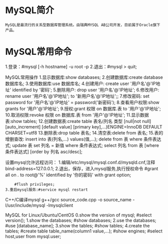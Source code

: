 
MySQL简介
========

	MySQL是最流行的关系型数据库管理系统。由瑞典MYSQL AB公司开发，目前属于Oracle旗下产品。

MySQL常用命令
==========
1.登录：#mysql [-h hostname] -u root -p
2.退出：#mysql > quit;

MySQL常用操作
1.显示数据库:show databases;
2.创建数据库:create database 数据库名;
3.使用数据库:use 数据库名;
4.创建用户: create user '用户名'@'IP地址' identified by '密码';
5.删除用户: drop user '用户名'@'IP地址';
6.修改用户: rename user '用户名'@'IP地址'; to '新用户名'@'IP地址';;
7.修改密码: set password for '用户名'@'IP地址' = password('新密码');
8.查看用户权限:show grants for '用户'@'IP地址';
9.授权:grant 权限 on 数据库.表 to '用户'@'IP地址';
10.取消权限:revoke 权限 on 数据库.表 from '用户'@'IP地址';
11.显示数据表:show tables;
12.创建数据表:create table 表名(列名 类型 [null|not null] [auto_increment] [default value] [primary key],...)ENGINE=InnoDB DEFAULT CHARSET=utf8
13.删除表:drop table 表名;
14.清空表:delete from 表名;
15.表的增删查改:
	insert into 表(列名,...) values(值,...);
	delete from 表 where 条件表达式;
	update 表 set 列名 = 新值 where 条件表达式;
	select 列名 from 表 [where 条件表达式] [order by 列名 asc/desc];



设置mysql允许远程访问：
    1.编辑/etc/mysql/mysql.conf.d/mysqld.cnf,注释bind-address=127.0.0.1;
    2.退出，保存，进入mysql服务,执行授权命令
        #grant all on *.* to root@'%' identified by '你的密码' with grant option;

        #flush privileges;
    3.重启mysql服务:#service mysql restart



C++/C编译mysql
	g++/gcc source_code.cpp -o source_name -I/usr/include/mysql -lmysqlclient



MySQL for Linux/Ubuntu/CentOS
0.show the version of mysql;
#select version();
1.show the databases;
#show databases;
2.use the databases;
#use [database_name];
3.show the tables;
#show tables;
4.create the tables;
#create table table_name(column1 value,...);
#show engines;
#select host,user from mysql.user;



